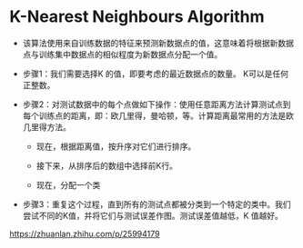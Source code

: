 # K-Nearest Neighbours Algorithm

- 该算法使用来自训练数据的特征来预测新数据点的值，这意味着将根据新数据点与训练集中数据点的相似程度为新数据点分配一个值。

- 步骤1：我们需要选择K 的值，即要考虑的最近数据点的数量。 K可以是任何正整数。

- 步骤2：对测试数据中的每个点做如下操作：使用任意距离方法计算测试点到每个训练点的距离，即：欧几里得，曼哈顿，等。计算距离最常用的方法是欧几里得方法。

    - 现在，根据距离值，按升序对它们进行排序。

    - 接下来，从排序后的数组中选择前K行。

    - 现在，分配一个类

- 步骤3：重复这个过程，直到所有的测试点都被分类到一个特定的类中。我们尝试不同的K值，并将它们与测试误差作图。测试误差值越低，K 值越好。

https://zhuanlan.zhihu.com/p/25994179
